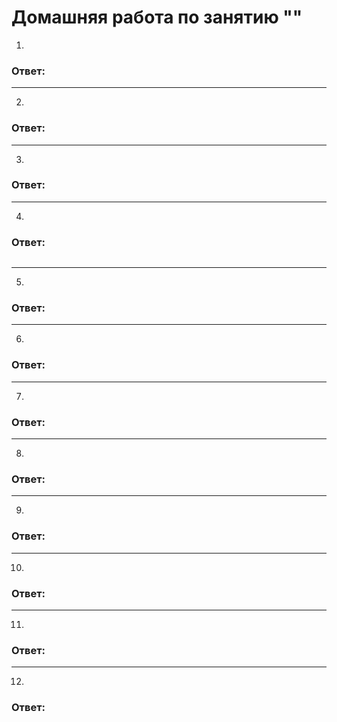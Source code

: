 Домашняя работа по занятию ""
==

1. 
   
<h3>Ответ:</h3>



---

2. 

<h3>Ответ:</h3>



---

3. 

<h3>Ответ:</h3>



---

4. 

<h3>Ответ:</h3>

```

```

---

5. 

<h3>Ответ:</h3>



---

6. 

<h3>Ответ:</h3>



---

7. 

<h3>Ответ:</h3>



---

8. 

<h3>Ответ:</h3>



---

9. 

<h3>Ответ:</h3>



---

10. 

<h3>Ответ:</h3>



---

11. 

<h3>Ответ:</h3>



---

12. 

<h3>Ответ:</h3>
